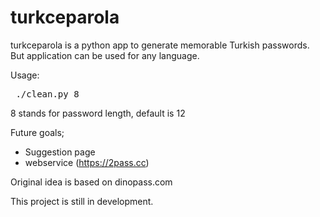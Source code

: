 # turkceparola

turkceparola is a python app to generate memorable Turkish passwords. But application can be used for any language. 

Usage: 

<pre> ./clean.py 8 </pre>

8 stands for password length, default is 12

Future goals;

- Suggestion page
- webservice (https://2pass.cc)

Original idea is based on dinopass.com

This project is still in development. 
